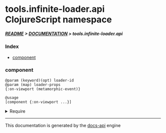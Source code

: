 
# tools.infinite-loader.api ClojureScript namespace

##### [README](../../../../README.md) > [DOCUMENTATION](../../../COVER.md) > tools.infinite-loader.api

### Index

- [component](#component)

### component

```
@param (keyword)(opt) loader-id
@param (map) loader-props
{:on-viewport (metamorphic-event)}
```

```
@usage
[component {:on-viewport ...}]
```

<details>
<summary>Require</summary>

```
(ns my-namespace (:require [tools.infinite-loader.api :refer [component]]))

(tools.infinite-loader.api/component ...)
(component                           ...)
```

</details>

---

This documentation is generated by the [docs-api](https://github.com/bithandshake/docs-api) engine

